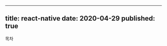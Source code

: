 

---
title: react-native
date: 2020-04-29
published: true
---

목차

```js

```
<!--stackedit_data:
eyJoaXN0b3J5IjpbMTYyNzE1ODM0XX0=
-->